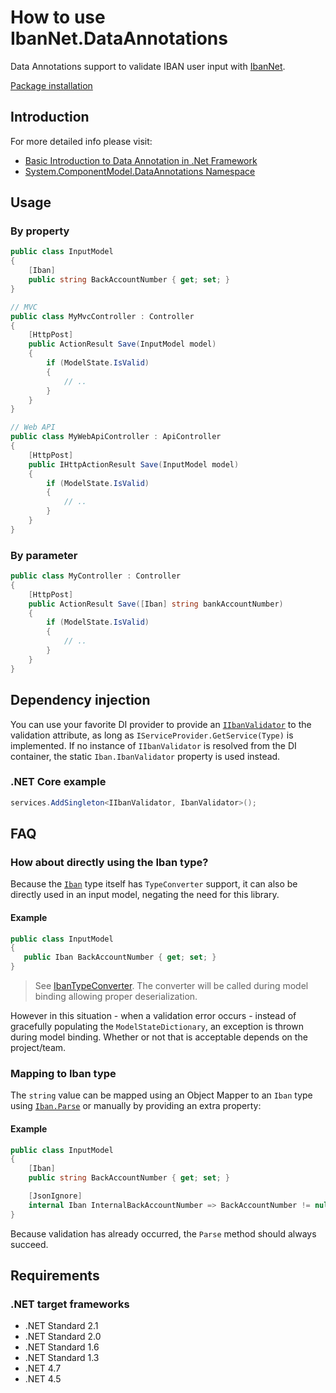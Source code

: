 # How to use IbanNet.DataAnnotations

Data Annotations support to validate IBAN user input with [IbanNet](../IbanNet/README.md).

[Package installation](../../README.md)

## Introduction

For more detailed info please visit:

- [Basic Introduction to Data Annotation in .Net Framework](https://code.msdn.microsoft.com/Basic-Introduction-to-Data-244734a4)
- [System.ComponentModel.DataAnnotations Namespace](https://msdn.microsoft.com/en-US/library/System.ComponentModel.DataAnnotations.aspx)

## Usage

### By property

```csharp
public class InputModel
{
    [Iban]
    public string BackAccountNumber { get; set; }
}

// MVC
public class MyMvcController : Controller
{
    [HttpPost]
    public ActionResult Save(InputModel model)
    {
        if (ModelState.IsValid)
        {
            // ..
        }
    }
}

// Web API
public class MyWebApiController : ApiController
{
    [HttpPost]
    public IHttpActionResult Save(InputModel model)
    {
        if (ModelState.IsValid)
        {
            // ..
        }
    }
}

```

### By parameter

```csharp
public class MyController : Controller
{
    [HttpPost]
    public ActionResult Save([Iban] string bankAccountNumber)
    {
        if (ModelState.IsValid)
        {
            // ..
        }
    }
}
```

## Dependency injection

You can use your favorite DI provider to provide an [`IIbanValidator`](../IbanNet/IIbanValidator.cs) to the validation attribute, as long as `IServiceProvider.GetService(Type)` is implemented.
If no instance of `IIbanValidator` is resolved from the DI container, the static `Iban.IbanValidator` property is used instead.

### .NET Core example

```csharp
services.AddSingleton<IIbanValidator, IbanValidator>();
```

## FAQ

### How about directly using the Iban type?

Because the [`Iban`](../../README.md) type itself has `TypeConverter` support, it can also be directly used in an input model, negating the need for this library.

#### Example

```csharp
public class InputModel
{
   public Iban BackAccountNumber { get; set; }
}
```

> See [IbanTypeConverter](../IbanNet/TypeConverters/IbanTypeConverter.cs). The converter will be called during model binding allowing proper deserialization.

However in this situation - when a validation error occurs - instead of gracefully populating the `ModelStateDictionary`, an exception is thrown during model binding. Whether or not that is acceptable depends on the project/team.

### Mapping to Iban type

The `string` value can be mapped using an Object Mapper to an `Iban` type using [`Iban.Parse`](../../README.md#parse) or manually by providing an extra property:

#### Example

```csharp
public class InputModel
{
    [Iban]
    public string BackAccountNumber { get; set; }

    [JsonIgnore]
    internal Iban InternalBackAccountNumber => BackAccountNumber != null ? Iban.Parse(BackAccountNumber) : null;
}
```

Because validation has already occurred, the `Parse` method should always succeed.

## Requirements

### .NET target frameworks

- .NET Standard 2.1
- .NET Standard 2.0
- .NET Standard 1.6
- .NET Standard 1.3
- .NET 4.7
- .NET 4.5
